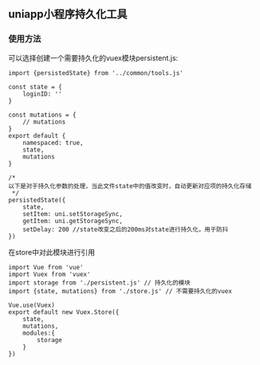 ## uniapp小程序持久化工具

### 使用方法

可以选择创建一个需要持久化的vuex模块persistent.js:

    import {persistedState} from '../common/tools.js'
    
    const state = {
    	loginID: ''
    }
    
    const mutations = {
    	// mutations
    }
    export default {
    	namespaced: true,
    	state,
    	mutations
    }
    
    /*
    以下是对于持久化参数的处理，当此文件state中的值改变时，自动更新对应项的持久化存储
     */
    persistedState({
		state, 
		setItem: uni.setStorageSync, 
		getItem: uni.getStorageSync, 
		setDelay: 200 //state改变之后的200ms对state进行持久化，用于防抖
	})

在store中对此模块进行引用

    import Vue from 'vue'
    import Vuex from 'vuex'
    import storage from './persistent.js' // 持久化的模块
    import {state, mutations} from './store.js' // 不需要持久化的vuex
    
    Vue.use(Vuex)
    export default new Vuex.Store({
    	state,
    	mutations,
    	modules:{
    		storage
    	}
    })
